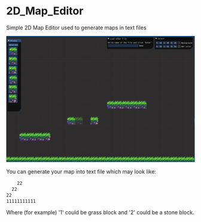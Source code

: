 # 2D_Map_Editor
Simple 2D Map Editor used to generate maps in text files

![alt text](https://github.com/MrAsminaf/2D_Map_Editor/blob/master/screenshot.png)

You can generate your map into text file which may look like:

        22
      22 
    22 
    11111111111
    
Where (for example) '1' could be grass block and '2' could be a stone block.
